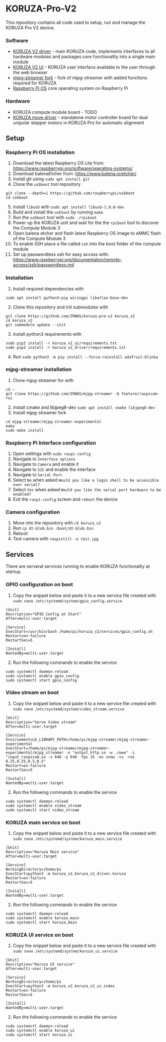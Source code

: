 # KORUZA-Pro-V2

This repository contains all code used to setup, run and manage the KORUZA Pro V2 device.

### Software
* [KORUZA V2 driver](https://github.com/IRNAS/koruza-v2-driver) - main KORUZA code, implements interfaces to all hardware modules and packages core functionality into a single main module
* [KORUZA V2 UI](https://github.com/IRNAS/koruza-v2-ui) - KORUZA user interface available to the user through the web browser
* [mjpg-streamer fork](https://github.com/IRNAS/mjpg-streamer) - fork of mjpg-streamer with added functions required for KORUZA
* [Raspberry Pi OS](https://www.raspberrypi.org/software/) core operating system on Raspberry Pi

### Hardware
* KORUZA compute module board - TODO
* [KORUZA move driver](https://github.com/IRNAS/koruza-move-driver) - standalone motor controller board for dual unipolar stepper motors in KORUZA Pro for automatic alignment

## Setup

### Raspberry Pi OS installation
1. Download the latest Raspberry OS Lite from: https://www.raspberrypi.org/software/operating-systems/
2. Download balenaEtcher from: https://www.balena.io/etcher/
3. Install git using `sudo apt install git`
4. Clone the `usbboot` tool repository 
```
git clone --depth=1 https://github.com/raspberrypi/usbboot
cd usbboot
```
5. Install `libusb` with `sudo apt install libusb-1.0.0-dev`
6. Build and install the `usbtool` by running `make`
7. Run the `usbboot` tool with `sudo ./rpiboot`
8. Power up the KORUZA unit and wait for the the `rpiboot` tool to discover the Compute Module 3
10. Open balena etcher and flash latest Raspberry OS image to eMMC flash of the Compute Module 3 
11. To enable SSH place a file called `ssh` into the boot folder of the compute module
12. Set up passwordless ssh for easy access with: https://www.raspberrypi.org/documentation/remote-access/ssh/passwordless.md

### Installation
1. Install required dependencies with
```
sudo apt install python3-pip wiringpi libatlas-base-dev
```
2. Clone this repository and init submodules with
```
git clone https://github.com/IRNAS/koruza-pro-v2 koruza_v2
cd koruza_v2
git submodule update --init
```
3. Install python3 requirements with
```
sudo pip3 install -r koruza_v2_ui/requirements.txt
sudo pip3 install -r koruza_v2_driver/requirements.txt 
```
4. Run `sudo python3 -m pip install --force-reinstall adafruit-blinka`

### mjpg-streamer installation
1. Clone mjpg-streamer for with
```
cd ~
git clone https://github.com/IRNAS/mjpg-streamer -b feature/raspicam-roi
```
2. Install cmake and libjpeg8-dev `sudo apt install cmake libjpeg8-dev`
3. Install mjpg-streamer fork
```
cd mjpg-streamer/mjpg-streamer-experimental
make
sudo make install
```

### Raspberry Pi Interface configuration
1. Open settings with `sudo raspi-config`
2. Navigate to `Interface options`
3. Navigate to `Camera` and enable it
4. Navigate to `I2C` and enable the interface
5. Navigate to `Serial Port`
6. Select `No` when asked `Would you like a login shell to be accessible over serial?`
7. Select `Yes` when asked `Would you like the serial port hardware to be enabled?`
8. Exit the `raspi-config` screen and `reboot` the device


### Camera configuration
1. Move into the repository with `cd koruza_v2`
1. Run `cp dt-blob.bin /boot/dt-blob.bin`
2. Reboot
3. Test camera with `raspistill -o test.jpg`


## Services
There are serveral services running to enable KORUZA functionality at startup.

### GPIO configuration on boot
1. Copy the snippet below and paste it to a new service file created with `sudo nano /etc/systemd/system/gpio_config.service`
```
[Unit]
Description="GPIO Config at Start"
After=multi-user.target

[Service]
ExecStart=/usr/bin/bash /home/pi/koruza_v2/services/gpio_config.sh
Restart=on-failure
RestartSec=5

[Install]
WantedBy=multi-user.target
```
2. Run the following commands to enable the service
```
sudo systemctl daemon-reload 
sudo systemctl enable gpio_config
sudo systemctl start gpio_config
```

### Video stream on boot
1. Copy the snippet below and paste it to a new service file created with `sudo nano /etc/systemd/system/video_stream.service`
```
[Unit]
Description="Serve Video stream"
After=multi-user.target

[Service]
Environment=LD_LIBRARY_PATH=/home/pi/mjpg-streamer/mjpg-streamer-experimental
ExecStart=/home/pi/mjpg-streamer/mjpg-streamer-experimental/mjpg_streamer -o "output_http.so -w ./www" -i "input_raspicam.so -x 640 -y 640 -fps 15 -ex snow -vs -roi 0.25,0.25,0.5,0.5"
Restart=on-failure
RestartSec=5

[Install]
WantedBy=multi-user.target
```
2. Run the following commands to enable the service
```
sudo systemctl daemon-reload 
sudo systemctl enable video_stream
sudo systemctl start video_stream
```

### KORUZA main service on boot
1. Copy the snippet below and paste it to a new service file created with `sudo nano /etc/systemd/system/koruza_main.service`
```
[Unit]
Description="Koruza Main service"
After=multi-user.target

[Service]
WorkingDirectory=/home/pi
ExecStart=python3 -m koruza_v2.koruza_v2_driver.koruza
Restart=on-failure
RestartSec=5

[Install]
WantedBy=multi-user.target
```
2. Run the following commands to enable the service
```
sudo systemctl daemon-reload 
sudo systemctl enable koruza_main
sudo systemctl start koruza_main
```

### KORUZA UI service on boot
1. Copy the snippet below and paste it to a new service file created with `sudo nano /etc/systemd/system/koruza_ui.service`
```
[Unit]
Description="Koruza UI service"
After=multi-user.target

[Service]
WorkingDirectory=/home/pi
ExecStart=python3 -m koruza_v2.koruza_v2_ui.index
Restart=on-failure
RestartSec=5

[Install]
WantedBy=multi-user.target
```
2. Run the following commands to enable the service
```
sudo systemctl daemon-reload 
sudo systemctl enable koruza_ui
sudo systemctl start koruza_ui
```